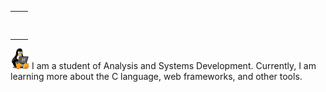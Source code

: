

<table >
    <tr>
        <td></td>
        <td><h1></h1></td>
    </tr>
</table>



 <img  width="30" src="linux-computer.gif"> I am a student of Analysis and Systems Development. Currently, I am learning more about the C language, web frameworks, and other tools.

  



